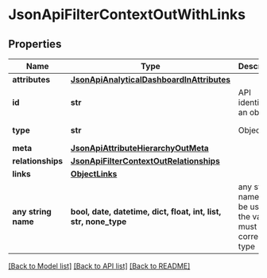 # JsonApiFilterContextOutWithLinks


## Properties
Name | Type | Description | Notes
------------ | ------------- | ------------- | -------------
**attributes** | [**JsonApiAnalyticalDashboardInAttributes**](JsonApiAnalyticalDashboardInAttributes.md) |  | 
**id** | **str** | API identifier of an object | 
**type** | **str** | Object type | defaults to "filterContext"
**meta** | [**JsonApiAttributeHierarchyOutMeta**](JsonApiAttributeHierarchyOutMeta.md) |  | [optional] 
**relationships** | [**JsonApiFilterContextOutRelationships**](JsonApiFilterContextOutRelationships.md) |  | [optional] 
**links** | [**ObjectLinks**](ObjectLinks.md) |  | [optional] 
**any string name** | **bool, date, datetime, dict, float, int, list, str, none_type** | any string name can be used but the value must be the correct type | [optional]

[[Back to Model list]](../README.md#documentation-for-models) [[Back to API list]](../README.md#documentation-for-api-endpoints) [[Back to README]](../README.md)


